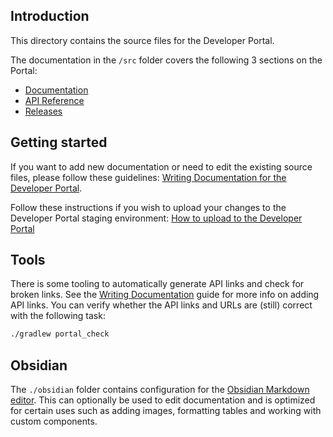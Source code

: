 ## Introduction

This directory contains the source files for the Developer Portal.

The documentation in the `/src` folder covers the following 3 sections on the Portal:

-   [Documentation](https://developer.tomtom.com/digital-cockpit/documentation)
-   [API Reference](https://developer.tomtom.com/digital-cockpit/api-reference)
-   [Releases](https://developer.tomtom.com/digital-cockpit/releases)

## Getting started

If you want to add new documentation or need to edit the existing source files, please follow these
guidelines:
[Writing Documentation for the Developer Portal](https://confluence.tomtomgroup.com/display/SSAUTO/Writing+Documentation+for+the+Developer+Portal).

Follow these instructions if you wish to upload your changes to the Developer Portal staging
environment:
[How to upload to the Developer Portal](https://confluence.tomtomgroup.com/display/SSAUTO/How+to+upload+to+the+Developer+Portal)

## Tools

There is some tooling to automatically generate API links and check for broken links.
See the
[Writing Documentation](https://confluence.tomtomgroup.com/display/SSAUTO/Writing+Documentation+for+the+Developer+Portal)
guide for more info on adding API links.
You can verify whether the API links and URLs are (still) correct with the following task:

```bash
./gradlew portal_check
```

## Obsidian

The `./obsidian` folder contains configuration for the [Obsidian Markdown editor](https://obsidian.md/). This can optionally be used to edit documentation and is optimized for certain uses such as adding images, formatting tables and working with custom components.
